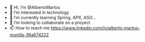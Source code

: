- 👋 Hi, I’m @AlbertoMartos
- 👀 I’m interested in technology
- 🌱 I’m currently learning Spring, APX, ASO...
- 💞️ I’m looking to collaborate on a proyect
- 📫 How to reach me https://www.linkedin.com/in/alberto-martos-munilla-36a674222

<!---
AlbertoMartos/AlbertoMartos is a ✨ special ✨ repository because its `README.md` (this file) appears on your GitHub profile.
You can click the Preview link to take a look at your changes.
--->
